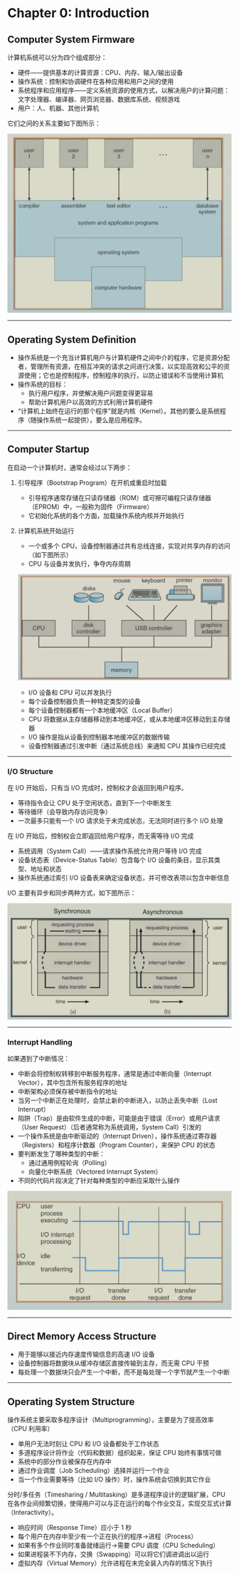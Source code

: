 # Chapter 0: Introduction

## Computer System Firmware

计算机系统可以分为四个组成部分：

- 硬件——提供基本的计算资源：CPU、内存、输入/输出设备
- 操作系统：控制和协调硬件在各种应用和用户之间的使用
- 系统程序和应用程序——定义系统资源的使用方式，以解决用户的计算问题：文字处理器、编译器、网页浏览器、数据库系统、视频游戏
- 用户：人、机器、其他计算机

它们之间的关系主要如下图所示：

![](../../../assets/Pasted%20image%2020250917102252.png)
***
## Operating System Definition

- 操作系统是一个充当计算机用户与计算机硬件之间中介的程序，它是资源分配者，管理所有资源，在相互冲突的请求之间进行决策，以实现高效和公平的资源使用；它也是控制程序，控制程序的执行，以防止错误和不当使用计算机
- 操作系统的目标：
    - 执行用户程序，并使解决用户问题变得更容易
    - 帮助计算机用户以高效的方式利用计算机硬件
- “计算机上始终在运行的那个程序”就是内核（Kernel）。其他的要么是系统程序（随操作系统一起提供），要么是应用程序。
***
## Computer Startup

在启动一个计算机时，通常会经过以下两步：

1. 引导程序（Bootstrap Program）在开机或重启时加载
	- 引导程序通常存储在只读存储器（ROM）或可擦可编程只读存储器（EPROM）中，一般称为固件（Firmware）
	- 它初始化系统的各个方面，加载操作系统内核并开始执行
2. 计算机系统开始运行
	- 一个或多个 CPU，设备控制器通过共有总线连接，实现对共享内存的访问（如下图所示）
	- CPU 与设备并发执行，争夺内存周期
	
	![](../../../assets/Pasted%20image%2020250917103112.png)
	
	- I/O 设备和 CPU 可以并发执行
	- 每个设备控制器负责一种特定类型的设备
	- 每个设备控制器都有一个本地缓冲区（Local Buffer）
	- CPU 将数据从主存储器移动到本地缓冲区，或从本地缓冲区移动到主存储器
	- I/O 操作是指从设备到控制器本地缓冲区的数据传输
	- 设备控制器通过引发中断（通过系统总线）来通知 CPU 其操作已经完成
***
### I/O Structure

在 I/O 开始后，只有当 I/O 完成时，控制权才会返回到用户程序。

- 等待指令会让 CPU 处于空闲状态，直到下一个中断发生
- 等待循环（会导致内存访问竞争）
- 一次最多只能有一个 I/O 请求处于未完成状态，无法同时进行多个 I/O 处理

在 I/O 开始后，控制权会立即返回给用户程序，而无需等待 I/O 完成

- 系统调用（System Call）——请求操作系统允许用户等待 I/O 完成
- 设备状态表（Device-Status Table）包含每个 I/O 设备的条目，显示其类型、地址和状态
- 操作系统通过索引 I/O 设备表来确定设备状态，并可修改表项以包含中断信息

I/O 主要有异步和同步两种方式，如下图所示：

![](../../../assets/Pasted%20image%2020250917105629.png)
***
### Interrupt Handling

如果遇到了中断情况：

- 中断会将控制权转移到中断服务程序，通常是通过中断向量（Interrupt Vector），其中包含所有服务程序的地址
- 中断架构必须保存被中断指令的地址
- 当另一个中断正在处理时，会禁止新的中断进入，以防止丢失中断（Lost Interrupt）
- 陷阱（Trap）是由软件生成的中断，可能是由于错误（Error）或用户请求（User Request）（后者通常称为系统调用，System Call）引发的
- 一个操作系统是由中断驱动的（Interrupt Driven），操作系统通过寄存器（Registers）和程序计数器（Program Counter），来保护 CPU 的状态
- 要判断发生了哪种类型的中断：
	- 通过通用例程轮询（Polling）
	- 向量化中断系统（Vectored Interrupt System）
- 不同的代码片段决定了针对每种类型的中断应采取什么操作

![](../../../assets/Pasted%20image%2020250917104155.png)
***
## Direct Memory Access Structure

- 用于能够以接近内存速度传输信息的高速 I/O 设备
- 设备控制器将数据块从缓冲存储区直接传输到主存，而无需 CPU 干预
- 每处理一个数据块只会产生一个中断，而不是每处理一个字节就产生一个中断
***
## Operating System Structure

操作系统主要采取多程序设计（Multiprogramming），主要是为了提高效率（CPU 利用率）

- 单用户无法时刻让 CPU 和 I/O 设备都处于工作状态
- 多道程序设计将作业（代码和数据）组织起来，保证 CPU 始终有事情可做
- 系统中的部分作业被保存在内存中
- 通过作业调度（Job Scheduling）选择并运行一个作业
- 当一个作业需要等待（比如 I/O 操作）时，操作系统会切换到其它作业

分时/多任务（Timesharing / Multitasking）是多道程序设计的逻辑扩展，CPU 在各作业间频繁切换，使得用户可以与正在运行的每个作业交互，实现交互式计算（Interactivity）。

- 响应时间（Response Time）应小于 1 秒
- 每个用户在内存中至少有一个正在执行的程序→进程（Process）
- 如果有多个作业同时准备就绪运行→需要 CPU 调度（CPU Scheduling）
- 如果进程装不下内存，交换（Swapping）可以将它们调进调出以运行
- 虚拟内存（Virtual Memory）允许进程在未完全装入内存的情况下执行